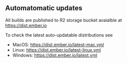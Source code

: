 ## Automatomatic updates

All builds are published to R2 storage bucket avaialble at https://dist.ember.io

To check the latest auto-updatable distributions see

* MacOS: https://dist.ember.io/latest-mac.yml
* Linux: https://dist.ember.io/latest-linux.yml
* Windows: https://dist.ember.io/latest.yml
